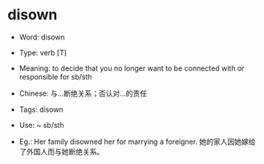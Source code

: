 # disown

- Word: disown

- Type: verb [T]
- Meaning: to decide that you no longer want to be connected with or responsible for sb/sth
- Chinese: 与…断绝关系；否认对…的责任
- Tags: disown
- Use: ~ sb/sth
- Eg.: Her family disowned her for marrying a foreigner. 她的家人因她嫁给了外国人而与她断绝关系。

